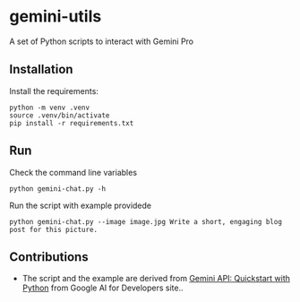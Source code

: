 # gemini-utils
A set of Python scripts to interact with Gemini Pro

## Installation

Install the requirements:

    python -m venv .venv
    source .venv/bin/activate
    pip install -r requirements.txt

## Run

Check the command line variables

    python gemini-chat.py -h

Run the script with example providede

    python gemini-chat.py --image image.jpg Write a short, engaging blog post for this picture.

## Contributions

- The script and the example are derived from [Gemini API: Quickstart with Python](https://ai.google.dev/tutorials/python_quickstart) from Google AI for Developers site..

